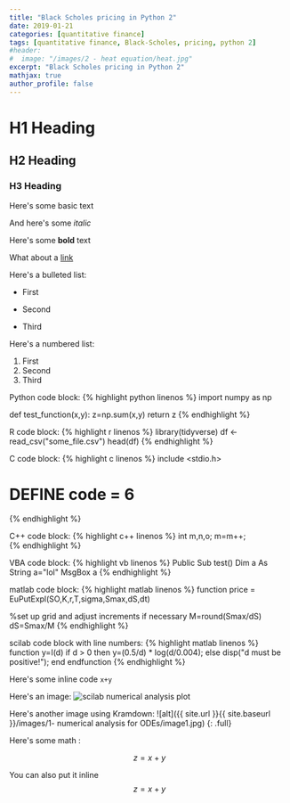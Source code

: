 ```yaml
---
title: "Black Scholes pricing in Python 2"
date: 2019-01-21
categories: [quantitative finance]
tags: [quantitative finance, Black-Scholes, pricing, python 2]
#header:
#  image: "/images/2 - heat equation/heat.jpg"
excerpt: "Black Scholes pricing in Python 2"
mathjax: true
author_profile: false
---
```


# H1 Heading

## H2 Heading

### H3 Heading

Here's some basic text

And here's some *italic*

Here's some **bold** text

What about a [link](https://github.com/kboct)

Here's a bulleted list:
* First
+ Second
- Third


Here's a numbered list:
1. First
2. Second
3. Third

Python code block:
{% highlight python linenos %}
import numpy as np

def test_function(x,y):
  z=np.sum(x,y)
return z
{% endhighlight %}

R code block:
{% highlight r linenos %}
library(tidyverse)
df <- read_csv("some_file.csv")
head(df)
{% endhighlight %}

C code block:
{% highlight c linenos %}
include <stdio.h>
# DEFINE code = 6
{% endhighlight %}

C++ code block:
{% highlight c++ linenos %}
int m,n,o;
m=m++;  
{% endhighlight %}

VBA code block:
{% highlight vb linenos %}
Public Sub test()
Dim a As String
a="lol"
MsgBox a
{% endhighlight %}

matlab code block:
{% highlight matlab linenos %}
function price = EuPutExpl(SO,K,r,T,sigma,Smax,dS,dt)

%set up grid and adjust increments if necessary
M=round(Smax/dS)
dS=Smax/M
{% endhighlight %}

scilab code block with line numbers:
{% highlight matlab linenos %}
function y=I(d)
    if d > 0 then
        y=(0.5/d) * log(d/0.004);
    else
        disp("d must be positive!");
    end
endfunction
{% endhighlight %}

Here's some inline code `x+y`

Here's an image:
<img src="{{ site.url }}{{ site.baseurl }}/images/1- numerical analysis for ODEs/image1.jpg" alt="scilab numerical analysis plot" class="full">


Here's another image using Kramdown:
![alt]({{ site.url }}{{ site.baseurl }}/images/1- numerical analysis for ODEs/image1.jpg)
{: .full}

Here's some math :

$$z=x+y$$

You can also put it inline $$z=x+y$$
